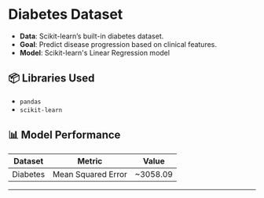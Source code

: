 # Diabetes Dataset
- **Data**: Scikit-learn’s built-in diabetes dataset.
- **Goal**: Predict disease progression based on clinical features.
- **Model**: Scikit-learn's Linear Regression model

## 📦 Libraries Used
- `pandas`
- `scikit-learn`

## 📊 Model Performance

| Dataset     | Metric               | Value           |
|-------------|----------------------|-----------------|
| Diabetes    | Mean Squared Error   | ~3058.09        |

---
